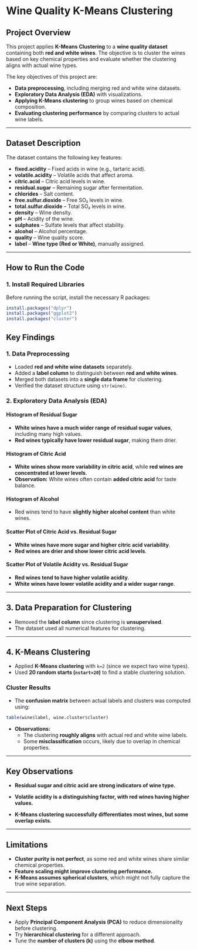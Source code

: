 # **Wine Quality K-Means Clustering**

## **Project Overview**

This project applies **K-Means Clustering** to a **wine quality dataset** containing both **red and white wines**. The objective is to cluster the wines based on key chemical properties and evaluate whether the clustering aligns with actual wine types.

The key objectives of this project are:

- **Data preprocessing**, including merging red and white wine datasets.
- **Exploratory Data Analysis (EDA)** with visualizations.
- **Applying K-Means clustering** to group wines based on chemical composition.
- **Evaluating clustering performance** by comparing clusters to actual wine labels.

---

## **Dataset Description**

The dataset contains the following key features:

- **fixed.acidity** – Fixed acids in wine (e.g., tartaric acid).
- **volatile.acidity** – Volatile acids that affect aroma.
- **citric.acid** – Citric acid levels in wine.
- **residual.sugar** – Remaining sugar after fermentation.
- **chlorides** – Salt content.
- **free.sulfur.dioxide** – Free SO₂ levels in wine.
- **total.sulfur.dioxide** – Total SO₂ levels in wine.
- **density** – Wine density.
- **pH** – Acidity of the wine.
- **sulphates** – Sulfate levels that affect stability.
- **alcohol** – Alcohol percentage.
- **quality** – Wine quality score.
- **label** – **Wine type (Red or White)**, manually assigned.

---

## **How to Run the Code**

### **1. Install Required Libraries**

Before running the script, install the necessary R packages:

```r
install.packages("dplyr")
install.packages("ggplot2")
install.packages("cluster")
```

## **Key Findings**

### **1. Data Preprocessing**

- Loaded **red and white wine datasets** separately.
- Added a **label column** to distinguish between **red and white wines**.
- Merged both datasets into a **single data frame** for clustering.
- Verified the dataset structure using `str(wine)`.

### **2. Exploratory Data Analysis (EDA)**

#### **Histogram of Residual Sugar**

- **White wines have a much wider range of residual sugar values**, including many high values.
- **Red wines typically have lower residual sugar**, making them drier.

#### **Histogram of Citric Acid**

- **White wines show more variability in citric acid**, while **red wines are concentrated at lower levels**.
- **Observation:** White wines often contain **added citric acid** for taste balance.

#### **Histogram of Alcohol**

- Red wines tend to have **slightly higher alcohol content** than white wines.

#### **Scatter Plot of Citric Acid vs. Residual Sugar**

- **White wines have more sugar and higher citric acid variability**.
- **Red wines are drier and show lower citric acid levels**.

#### **Scatter Plot of Volatile Acidity vs. Residual Sugar**

- **Red wines tend to have higher volatile acidity**.
- **White wines have lower volatile acidity and a wider sugar range**.

---

## **3. Data Preparation for Clustering**

- Removed the **label column** since clustering is **unsupervised**.
- The dataset used all numerical features for clustering.

---

## **4. K-Means Clustering**

- Applied **K-Means clustering** with `k=2` (since we expect two wine types).
- Used **20 random starts (`nstart=20`)** to find a stable clustering solution.

### **Cluster Results**

- The **confusion matrix** between actual labels and clusters was computed using:

```r
table(wine$label, wine.cluster$cluster)
```

- **Observations:**
  - The clustering **roughly aligns** with actual red and white wine labels.
  - Some **misclassification** occurs, likely due to overlap in chemical properties.

---

## **Key Observations**

- **Residual sugar and citric acid are strong indicators of wine type.**
- **Volatile acidity is a distinguishing factor, with red wines having higher values.**

- **K-Means clustering successfully differentiates most wines, but some overlap exists.**

---

## **Limitations**

- **Cluster purity is not perfect**, as some red and white wines share similar chemical properties.
- **Feature scaling might improve clustering performance.**
- **K-Means assumes spherical clusters**, which might not fully capture the true wine separation.

---

## **Next Steps**

- Apply **Principal Component Analysis (PCA)** to reduce dimensionality before clustering.
- Try **hierarchical clustering** for a different approach.
- Tune the **number of clusters (k)** using the **elbow method**.

